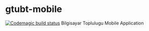 # gtubt-mobile
[![Codemagic build status](https://api.codemagic.io/apps/5dadad17db22962c9206b1fa/5dadad17db22962c9206b1f9/status_badge.svg)](https://codemagic.io/apps/5dadad17db22962c9206b1fa/5dadad17db22962c9206b1f9/latest_build)
Bilgisayar Toplulugu Mobile Application
